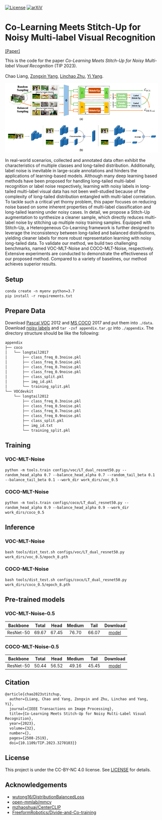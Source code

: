 [![License](https://img.shields.io/badge/license-CC--BY--NC%204.0-green)](https://creativecommons.org/licenses/by-nc/4.0/)
[![arXiV](https://img.shields.io/badge/cs.CV-arxiv%3A2307.00880-red)](https://arxiv.org/abs/2307.00880)
# Co-Learning Meets Stitch-Up for Noisy Multi-label Visual Recognition

[[Paper]](https://arxiv.org/abs/2307.00880)

This is the code for the paper *Co-Learning Meets Stitch-Up for Noisy Multi-label Visual Recognition* (TIP 2023).

Chao Liang<sup></sup>,&nbsp;[Zongxin Yang](https://z-x-yang.github.io/),&nbsp;[Linchao Zhu](https://ffmpbgrnn.github.io/)<sup></sup>,&nbsp;[Yi Yang](https://scholar.google.com/citations?user=RMSuNFwAAAAJ&hl=en).&nbsp;

<img src='./assets/framework.png' width=850>

In real-world scenarios, collected and annotated data often exhibit the characteristics of multiple classes and long-tailed distribution. Additionally, label noise is inevitable in large-scale annotations and hinders the applications of learning-based models. Although many deep learning based methods have been proposed for handling long-tailed multi-label recognition or label noise respectively, learning with noisy labels in long-tailed multi-label visual data has not been well-studied because of the complexity of long-tailed distribution entangled with multi-label correlation. To tackle such a critical yet thorny problem, this paper focuses on reducing noise based on some inherent properties of multi-label classification and long-tailed learning under noisy cases. In detail, we propose a Stitch-Up augmentation to synthesize a cleaner sample, which directly reduces multi-label noise by stitching up multiple noisy training samples. Equipped with Stitch-Up, a Heterogeneous Co-Learning framework is further designed to leverage the inconsistency between long-tailed and balanced distributions, yielding cleaner labels for more robust representation learning with noisy long-tailed data. To validate our method, we build two challenging benchmarks, named VOC-MLT-Noise and COCO-MLT-Noise, respectively. Extensive experiments are conducted to demonstrate the effectiveness of our proposed method. Compared to a variety of baselines, our method achieves superior results.

## Setup
```
conda create -n myenv python=3.7
pip install -r requirements.txt
```

## Prepare Data
Download [Pascal VOC](http://host.robots.ox.ac.uk/pascal/VOC/) 2012 and [MS COCO](https://cocodataset.org/) 2017 and put them into `./data`. Download [noisy labels](https://drive.google.com/file/d/1EC3rIuvUdomg8Qtz795FkEAiygoDpvTa/view?usp=sharing) and `tar -zxf appendix.tar.gz` into `./appendix`. The directory structure should be like the following:

```
appendix
├── coco
│   └── longtail2017
│       ├── class_freq_0.3noise.pkl
│       ├── class_freq_0.5noise.pkl
│       ├── class_freq_0.7noise.pkl
│       ├── class_freq_0.9noise.pkl
│       ├── class_split.pkl
│       ├── img_id.pkl
│       └── training_split.pkl
└── VOCdevkit
    └── longtail2012
        ├── class_freq_0.3noise.pkl
        ├── class_freq_0.5noise.pkl
        ├── class_freq_0.7noise.pkl
        ├── class_freq_0.9noise.pkl
        ├── class_split.pkl
        ├── img_id.txt
        └── training_split.pkl
```

## Training

### VOC-MLT-Noise
```
python -m tools.train configs/voc/LT_dual_resnet50.py --random_head_alpha 0.7 --balance_head_alpha 0.7 --random_tail_beta 0.1 --balance_tail_beta 0.1 --work_dir work_dirs/voc_0.5
```

### COCO-MLT-Noise
```
python -m tools.train configs/coco/LT_dual_resnet50.py --random_head_alpha 0.9 --balance_head_alpha 0.9 --work_dir work_dirs/coco_0.5
```

## Inference
### VOC-MLT-Noise
```
bash tools/dist_test.sh configs/voc/LT_dual_resnet50.py work_dirs/voc_0.5/epoch_8.pth
```

### COCO-MLT-Noise
```
bash tools/dist_test.sh configs/coco/LT_dual_resnet50.py work_dirs/coco_0.5/epoch_8.pth
```

## Pre-trained models
###  VOC-MLT-Noise-0.5

|   Backbone  |    Total   |    Head   |  Medium  |   Tail  |      Download      |
| :---------: | :------------: | :-----------: | :---------: | :---------: | :----------------: |
|  ResNet-50  |      69.67      |      67.45     |    76.70     |     66.07    |     [model](https://drive.google.com/file/d/1eGBGqB0BfjMEpXEijBot8Hg7cCM831xr/view?usp=sharing)      |

### COCO-MLT-Noise-0.5

|   Backbone  |    Total   |    Head   |  Medium  |   Tail  |      Download      |
| :---------: | :------------: | :-----------: | :---------: | :---------: | :----------------: |
|  ResNet-50  |      50.44      |      56.52     |    49.16     |     45.45    |     [model](https://drive.google.com/file/d/1jcRDj_QLybUVAM4ic_dsXBQv2t7K7l1b/view?usp=sharing)      |

## Citation
```
@article{chao2023stitchup,
  author={Liang, Chao and Yang, Zongxin and Zhu, Linchao and Yang, Yi},
  journal={IEEE Transactions on Image Processing}, 
  title={Co-Learning Meets Stitch-Up for Noisy Multi-Label Visual Recognition}, 
  year={2023},
  volume={32},
  number={},
  pages={2508-2519},
  doi={10.1109/TIP.2023.3270103}}
```

## License

This project is under the CC-BY-NC 4.0 license. See [LICENSE](LICENSE) for details.

## Acknowledgements

- [wutong16/DistributionBalancedLoss](https://github.com/wutong16/DistributionBalancedLoss)
- [open-mmlab/mmcv](https://github.com/open-mmlab/mmcv)
- [mzhaoshuai/CenterCLIP](https://github.com/mzhaoshuai/CenterCLIP)
- [FreeformRobotics/Divide-and-Co-training](https://github.com/FreeformRobotics/Divide-and-Co-training)
